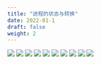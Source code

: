 ```yaml
---
title: "进程的状态与转换"
date: 2022-01-1
draft: false
weight: 2
---
```



[img1]:../.././imgs/operating_system/2/微信截图_20220402211616.png
[img1_]:../../../imgs/operating_system/2/微信截图_20220402211616.png
[img2]:../.././imgs/operating_system/2/微信截图_20220402211758.png
[img2_]:../../../imgs/operating_system/2/微信截图_20220402211758.png
[img3]:../.././imgs/operating_system/2/微信截图_20220402211816.png
[img3_]:../../../imgs/operating_system/2/微信截图_20220402211816.png
[img4]:../.././imgs/operating_system/2/微信截图_20220402211933.png
[img4_]:../../../imgs/operating_system/2/微信截图_20220402211933.png

[img5]:../.././imgs/operating_system/2/微信截图_20220402211943.png
[img5_]:../../../imgs/operating_system/2/微信截图_20220402211943.png

![][img1]
![][img1_]
![][img2]
![][img2_]
![][img3]
![][img3_]
![][img4]
![][img4_]
![][img5]
![][img5_]